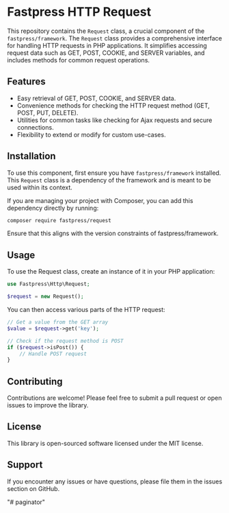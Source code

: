 # Fastpress HTTP Request

This repository contains the `Request` class, a crucial component of the `fastpress/framework`. The `Request` class provides a comprehensive interface for handling HTTP requests in PHP applications. It simplifies accessing request data such as GET, POST, COOKIE, and SERVER variables, and includes methods for common request operations.

## Features

- Easy retrieval of GET, POST, COOKIE, and SERVER data.
- Convenience methods for checking the HTTP request method (GET, POST, PUT, DELETE).
- Utilities for common tasks like checking for Ajax requests and secure connections.
- Flexibility to extend or modify for custom use-cases.

## Installation

To use this component, first ensure you have `fastpress/framework` installed. This `Request` class is a dependency of the framework and is meant to be used within its context.

If you are managing your project with Composer, you can add this dependency directly by running:

```bash
composer require fastpress/request
```
Ensure that this aligns with the version constraints of fastpress/framework.

## Usage
To use the Request class, create an instance of it in your PHP application:
```php
use Fastpress\Http\Request;

$request = new Request();
```
You can then access various parts of the HTTP request:
```php
// Get a value from the GET array
$value = $request->get('key');

// Check if the request method is POST
if ($request->isPost()) {
    // Handle POST request
}
```

## Contributing
Contributions are welcome! Please feel free to submit a pull request or open issues to improve the library.


## License
This library is open-sourced software licensed under the MIT license.

## Support
If you encounter any issues or have questions, please file them in the issues section on GitHub.

"# paginator" 
